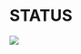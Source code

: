 # STATUS

[![](https://github.com/Tangsan99999/tv/actions/workflows/Auto-Sync.yml/badge.svg)](https://github.com/Tangsan99999/tv/actions/workflows/Auto-Sync.yml)
